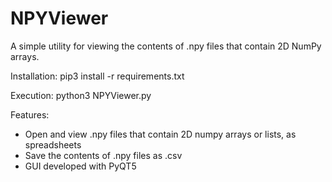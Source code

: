 # NPYViewer
A simple utility for viewing the contents of .npy files that contain 2D NumPy arrays.

Installation:
pip3 install -r requirements.txt

Execution:
python3 NPYViewer.py

Features:
* Open and view .npy files that contain 2D numpy arrays or lists, as spreadsheets
* Save the contents of .npy files as .csv
* GUI developed with PyQT5
